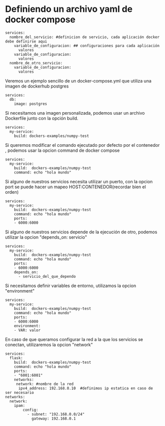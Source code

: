 # Definiendo un archivo yaml de docker compose


``` 
services:       
  nombre_del_servicio: #definicion de servicio, cada aplicación docker debe definirse aqui
    variable_de_configuracion: ## configuraciones para cada aplicación
      valores
    variable_de_configuracion:
      valores
  nombre_de_otro_servicio:
    variable_de_configuracion:
      valores
``` 

Veremos un ejemplo sencillo de un docker-compose.yml que utiliza una imagen de dockerhub postgres

``` 
services:
  db:
    image: postgres
``` 

Si necesitamos una imagen personalizada, podemos usar un archivo Dockerfile junto con la opción build. 

``` 
services:
  my-service:
    build: dockers-examples/numpy-test
``` 

Si queremos modificar el comando ejecutado por defecto por el contenedor , podemos usar la opcion command de docker compose

``` 
services:
  my-service:
    build:  dockers-examples/numpy-test
    command: echo "hola mundo"
``` 

Si alguno de nuestros servicios necesita utilizar un puerto, con la opcion port se puede hacer un mapeo HOST:CONTENEDOR(recordar bien el orden)

``` 
services:
  my-service:
    build:  dockers-examples/numpy-test
    command: echo "hola mundo"
    ports:
    - 6000:6000
``` 

Si alguno de nuestros servicios depende de la ejecución de otro, podemos utilizar la opcion "depends_on: servicio"

``` 
services:
  my-service:
    build:  dockers-examples/numpy-test
    command: echo "hola mundo"
    ports:
    - 6000:6000
    depends_on:
      - servicio_del_que_dependo
``` 

Si necesitamos definir variables de entorno, utilizamos la opcion "environment"

``` 
services:
  my-service:
    build:  dockers-examples/numpy-test
    command: echo "hola mundo"
    ports:
    - 6000:6000
    environment:
    - VAR: valor
``` 

En caso de que queramos configurar la red a la que los servicios se conectan, utilizaremos la opcion "network"

```
services:
  flask:
    build:  dockers-examples/numpy-test
    command: echo "hola mundo"
    ports:
    - "6001:6001"
    networks:
     network: #nombre de la red
      ipv4_address: 192.168.0.10  #definimos ip estatica en caso de ser necesario
networks:
  network:
    ipam:
        config:
          - subnet: "192.168.0.0/24"
            gateway: 192.168.0.1
```
